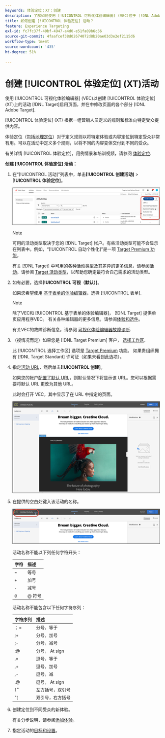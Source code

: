```yaml
---
keywords: 体验定位；XT；创建
description: 了解如何使用 [!UICONTROL 可视化体验编辑器] (VEC)位于 [!DNL Adobe Target] 创建 [!UICONTROL 体验定位] (XT)活动。
title: 如何创建 [!UICONTROL 体验定位] 活动？
feature: Experience Targeting
exl-id: fc7fc37f-40bf-4947-a4d0-e51fa09b6c56
source-git-commit: 4faafcef38d02674072d8b20ae03d3e2ef2115d6
workflow-type: tm+mt
source-wordcount: '435'
ht-degree: 51%

---
```


# 创建 [!UICONTROL 体验定位] (XT)活动

使用 [!UICONTROL 可视化体验编辑器] (VEC)以创建 [!UICONTROL 体验定位] (XT)上的活动 [!DNL Target]启用页面，并在中修改页面的各个部分 [!DNL Adobe Target].

[!UICONTROL 体验定位] (XT) 根据一组营销人员定义的规则和标准向特定受众提供内容。

体验定位（包括[地理定位](/help/main/c-target/c-audiences/c-target-rules/geo.md)）对于定义规则以将特定体验或内容定位到特定受众非常有用。可以在活动中定义多个规则，以将不同的内容变体交付到不同的受众。

有关详情 [!UICONTROL 体验定位]，用例情景和培训视频，请参阅 [体验定位](/help/main/c-activities/t-experience-target/experience-target.md).

**创建 [!UICONTROL 体验定位] 活动：**

1. 在“[!UICONTROL 活动]”列表中，单击&#x200B;**[!UICONTROL 创建活动]** > **[!UICONTROL 体验定位]**。

   ![“创建活动”>“体验定位”](/help/main/c-activities/t-experience-target/t-xt-create/assets/xt_select-1.png)

   >[!NOTE]
   >
   >可用的活动类型取决于您的 [!DNL Target] 帐户。有些活动类型可能不会显示在列表中。例如，“[!UICONTROL 自动个性化]”是一项 [Target Premium 功能](/help/main/c-intro/intro.md#premium)。
   >
   >有关 [!DNL Target] 中可用的各种活动类型及其差异的更多信息，请参阅[活动](/help/main/c-activities/activities.md#concept_D317A95A1AB54674BA7AB65C7985BA03)。请参阅 [Target 活动类型](/help/main/c-activities/target-activities-guide.md)，以帮助您确定最符合自己需求的活动类型。

1. 如有必要，选择&#x200B;**[!UICONTROL 可视（默认）]**。

   如果您希望使用 [基于表单的体验编辑器](/help/main/c-experiences/form-experience-composer.md)，选择 [!UICONTROL 表单].

   >[!NOTE]
   >
   >除了VEC和 [!UICONTROL 基于表单的体验编辑器]， [!DNL Target] 提供单页应用程序VEC。 有关各种编辑器的更多信息，请参阅[体验和选件](/help/main/c-experiences/experiences.md)。
   >
   >有关VEC的故障诊断信息，请参阅 [可视化体验编辑器故障诊断](/help/main/c-experiences/c-visual-experience-composer/r-troubleshoot-composer/troubleshoot-composer.md).

1. （视情况而定）如果您是 [!DNL Target Premium] 客户， [选择工作区](/help/main/administrating-target/c-user-management/property-channel/property-channel.md).

   此 [!UICONTROL 选择工作区] 选项是 [Target Premium](/help/main/c-intro/intro.md) 功能。 如果贵组织拥有 [!DNL Target Standard] 许可证（如果未看到此选项）。

1. 指定[活动 URL](/help/main/c-activities/t-experience-target/t-xt-create/xt-activity-url.md#concept_D28549AAA0A14E3BB5F05F32BE8ABC90)，然后单击&#x200B;**[!UICONTROL 创建]**。

   如果您的帐户[配置了默认 URL](/help/main/administrating-target/visual-experience-composer-set-up.md)，则默认情况下将显示该 URL。您可以根据需要将默认 URL 更改为其他 URL。

   此时会打开 VEC，其中显示了在 URL 中指定的页面。

   ![VEC 中的体验定位活动](/help/main/c-activities/t-experience-target/t-xt-create/assets/xt-in-vec.png)

1. 在提供的空白处键入该活动的名称。

   ![名称字段](/help/main/c-activities/t-experience-target/t-xt-create/assets/xt_name-new.png)

   活动名称不能以下列任何字符开头：

   | 字符 | 描述 |
   |--- |--- |
   | `=` | 等号 |
   | `+` | 加号 |
   | `-` | 减号 |
   | `@` | @ 符号 |

   活动名称不能包含以下任何字符序列：

   | 字符序列 | 描述 |
   |--- |--- |
   | ；= | 分号，等于 |
   | ;+ | 分号，加号 |
   | ;- | 分号，减号 |
   | ;@ | 分号， At sign |
   | ,= | 逗号，等于 |
   | ,+ | 逗号，加号 |
   | ,- | 逗号，减 |
   | ,@ | 逗号， At sign |
   | `[`&quot; | 左方括号，双引号 |
   | &quot;`]` | 双引号，右方括号 |

1. 创建定位到不同受众的新体验。

   有关分步说明，请参阅[添加体验](/help/main/c-activities/t-experience-target/t-xt-create/xt-add-experience.md)。

1. 指定活动的[目标和设置](/help/main/c-activities/t-experience-target/t-xt-create/xt-goals-and-settings.md#reference_B25389FD6F3A4989801E740364B089CC)。
